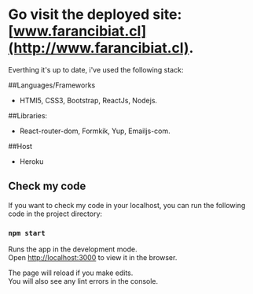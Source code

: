 # Go visit the deployed site: [www.farancibiat.cl](http://www.farancibiat.cl).
Everthing it's up to date, i've used the following stack:

##Languages/Frameworks
- HTMl5, CSS3, Bootstrap, ReactJs, Nodejs.

##Libraries:
- React-router-dom, Formkik, Yup, Emailjs-com.

##Host
- Heroku


## Check my code

If you want to check my code in your localhost, you can run the following code in the project directory:


### `npm start`

Runs the app in the development mode.\
Open [http://localhost:3000](http://localhost:3000) to view it in the browser.

The page will reload if you make edits.\
You will also see any lint errors in the console.

